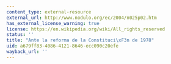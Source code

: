```yaml
---
content_type: external-resource
external_url: http://www.nodulo.org/ec/2004/n025p02.htm
has_external_license_warning: true
license: https://en.wikipedia.org/wiki/All_rights_reserved
status: ''
title: "Ante la reforma de la Constituci\xF3n de 1978"
uid: a679ff83-4086-4121-8646-ecc090c20efe
wayback_url: ''
---
```


